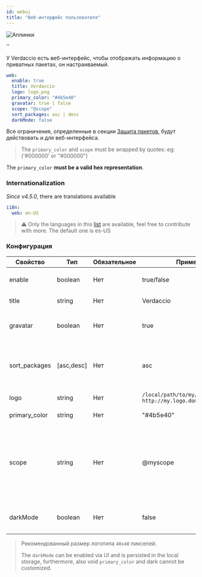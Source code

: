 ```yaml
---
id: webui
title: "Веб-интерфейс пользователя"
---
```


![Аплинки](https://user-images.githubusercontent.com/558752/52916111-fa4ba980-32db-11e9-8a64-f4e06eb920b3.png)

<div id="codefund">''</div>

У Verdaccio есть веб-интерфейс, чтобы отображать информацию о приватных пакетах, он настраиваемый.

```yaml
web:
  enable: true
  title: Verdaccio
  logo: logo.png
  primary_color: "#4b5e40"
  gravatar: true | false
  scope: "@scope"
  sort_packages: asc | desc
  darkMode: false
```

Все ограничения, определенные в секции [Защита пакетов](protect-your-dependencies.md), будут действовать и для веб-интерфейса.

> The `primary_color` and `scope` must be wrapped by quotes: eg: ('#000000' or "#000000")

The `primary_color` **must be a valid hex representation**.

### Internationalization

*Since v4.5.0*, there are translations available

```yaml
i18n:
  web: en-US
```

> ⚠️ Only the languages in this [list](https://github.com/verdaccio/ui/tree/master/i18n/translations) are available, feel free to contribute with more. The default one is es-US

### Конфигурация

| Свойство      | Тип        | Обязательное | Пример                                                        | Поддержка     | Описание                                                                                                                                     |
| ------------- | ---------- | ------------ | ------------------------------------------------------------- | ------------- | -------------------------------------------------------------------------------------------------------------------------------------------- |
| enable        | boolean    | Нет          | true/false                                                    | все           | включает/выключает веб-интерфейс                                                                                                             |
| title         | string     | Нет          | Verdaccio                                                     | все           | Описание в HTML head title                                                                                                                   |
| gravatar      | boolean    | Нет          | true                                                          | `>v4`      | Пользовательские gravatar'ы будут/не будут генерироваться                                                                                    |
| sort_packages | [asc,desc] | Нет          | asc                                                           | `>v4`      | По умолчанию, приватные пакеты сортируются в прямом алфавитном порядке                                                                       |
| logo          | string     | Нет          | `/local/path/to/my/logo.png` `http://my.logo.domain/logo.png` | все           | URI логотипа (в шапке)                                                                                                                       |
| primary_color | string     | Нет          | "#4b5e40"                                                     | `>4`       | Основной цвет UI (хедер и т.д.)                                                                                                              |
| scope         | string     | Нет          | @myscope                                                      | `>v3.x`    | Если вы используете репозиторий для хранения пакетов определённого скоупа, укажите этот скоуп, чтобы он был показан в заголовке веб-страницы |
| darkMode      | boolean    | Нет          | false                                                         | `>=v4.6.0` | This mode is an special theme for those want to live in the dark side                                                                        |

> Рекомендованный размер логотипа `40x40` пикселей.
> 
> The `darkMode` can be enabled via UI and is persisted in the local storage, furthermore, also void `primary_color` and dark cannot be customized.